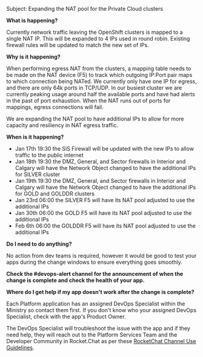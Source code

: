 Subject: Expanding the NAT pool for the Private Cloud clusters

**What is happening?**

Currently network traffic leaving the OpenShift clusters is mapped to a single NAT IP. This will be expanded to 4 IPs used in round robin. Existing firewall rules will be updated to match the new set of IPs.

**Why is it happening?**

When performing egress NAT from the clusters, a mapping table needs to be made on the NAT device (F5) to track which outgoing IP:Port pair maps to which connection being NATed. We currently only have one IP for egress, and there are only 64k ports in TCP/UDP. In our busiest cluster we are currently peaking usage around half the available ports and have had alerts in the past of port exhaustion. When the NAT runs out of ports for mappings, egress connections will fail.

We are expanding the NAT pool to have additional IPs to allow for more capacity and resiliency in NAT egress traffic.

**When is it happening?**

- Jan 17th 19:30 the SiS Firewall will be updated with the new IPs to allow traffic to the public internet
- Jan 18th 19:30 the DMZ, General, and Sector firewalls in Interior and Calgary will have the Network Object changed to have the additional IPs for SILVER cluster
- Jan 19th 19:30 the DMZ, General, and Sector firewalls in Interior and Calgary will have the Network Object changed to have the additional IPs for GOLD and GOLDDR clusters
- Jan 23rd 06:00 the SILVER F5 will have its NAT pool adjusted to use the additional IPs
- Jan 30th 06:00 the GOLD F5 will have its NAT pool adjusted to use the additional IPs
- Feb 6th 06:00 the GOLDDR F5 will have its NAT pool adjusted to use the additional IPs

**Do I need to do anything?**

No action from dev teams is required, however it would be good to test your apps during the change windows to ensure everything goes smoothly.

**Check the #devops-alert channel for the announcement of when the change is complete and check the health of your app.**

**Where do I get help if my app doesn't work after the change is complete?**

Each Platform application has an assigned DevOps Specialist within the Ministry so contact them first. If you don't know who your assigned DevOps Specialist, check with the app's Product Owner.

The DevOps Specialist will troubleshoot the issue with the app and if they need help, they will reach out to the Platform Services Team and the Developer Community in Rocket.Chat as per these [RocketChat Channel Use Guidelines](
https://developer.gov.bc.ca/Getting-human-support-for-issues-not-covered-by-devops-requests).
